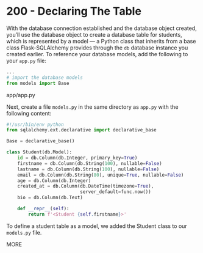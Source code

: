 # 200 - Declaring The Table

With the database connection established and the database object created, you’ll use the database object to create a database table for students, which is represented by a model — a Python class that inherits from a base class Flask-SQLAlchemy provides through the ```db``` database instance you created earlier. To reference your database models, add the following to your ```app.py``` file:

```python title="app.py"
...
# import the database models
from models import Base
```
app/app.py

Next, create a file ```models.py``` in the same directory as ```app.py``` with the following content:

```python title="models.py"
#!/usr/bin/env python
from sqlalchemy.ext.declarative import declarative_base

Base = declarative_base()

class Student(db.Model):
    id = db.Column(db.Integer, primary_key=True)
    firstname = db.Column(db.String(100), nullable=False)
    lastname = db.Column(db.String(100), nullable=False)
    email = db.Column(db.String(80), unique=True, nullable=False)
    age = db.Column(db.Integer)
    created_at = db.Column(db.DateTime(timezone=True),
                           server_default=func.now())
    bio = db.Column(db.Text)

    def __repr__(self):
        return f'<Student {self.firstname}>'
```

To define a student table as a model, we added the Student class to our ```models.py``` file.

MORE